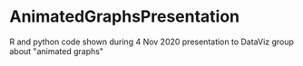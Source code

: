 # AnimatedGraphsPresentation
R and python code shown during 4 Nov 2020 presentation to DataViz group about "animated graphs"
